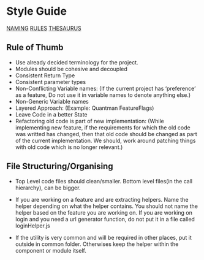 # Style Guide

[NAMING](NAMING.md)
[RULES](RULES.md)
[THESAURUS](THESAURUS.md)

## Rule of Thumb
- Use already decided terminology for the project.
- Modules should be cohesive and decoupled
- Consistent Return Type
- Consistent parameter types
- Non-Conflicting Variable names: (If the current project has ‘preference’ as a feature, Do not use it in variable names to denote anything else.)
- Non-Generic Variable names
- Layered Approach: (Example: Quantman FeatureFlags)
- Leave Code in a better State
- Refactoring old code is part of new implementation: (While implementing new feature, if the requirements for which the old code was writted has changed, then that old code should be changed as part of the current implementation. We should, work around patching things with old code which is no longer relevant.)

## File Structuring/Organising
- Top Level code files should clean/smaller. Bottom level files(in the call hierarchy), can be bigger.

- If you are working on a feature and are extracting helpers. Name the helper depending on what the helper contains. You should not name the helper based on the feature you are working on. If you are working on login and you need a url generator function, do not put it in a file called loginHelper.js

- If the utility is very common and will be required in other places, put it outside in common folder. Otherwises keep the helper within the component or module itself. 

